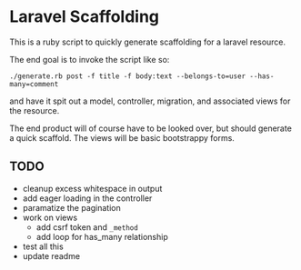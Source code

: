 # Laravel Scaffolding

This is a ruby script to quickly generate scaffolding for a laravel resource.

The end goal is to invoke the script like so:

```
./generate.rb post -f title -f body:text --belongs-to=user --has-many=comment
```

and have it spit out a model, controller, migration, and associated views for
the resource.

The end product will of course have to be looked over, but should generate a
quick scaffold. The views will be basic bootstrappy forms.

## TODO

- cleanup excess whitespace in output
- add eager loading in the controller
- paramatize the pagination
- work on views
    - add csrf token and `_method`
    - add loop for has_many relationship
- test all this
- update readme
